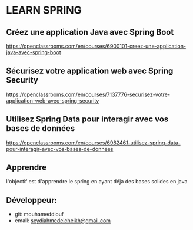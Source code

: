# LEARN SPRING

## Créez une application Java avec Spring Boot
https://openclassrooms.com/en/courses/6900101-creez-une-application-java-avec-spring-boot

## Sécurisez votre application web avec Spring Security
https://openclassrooms.com/en/courses/7137776-securisez-votre-application-web-avec-spring-security

## Utilisez Spring Data pour interagir avec vos bases de données
https://openclassrooms.com/en/courses/6982461-utilisez-spring-data-pour-interagir-avec-vos-bases-de-donnees

## Apprendre
l'objectif est d'apprendre le spring en ayant déja des bases solides en java

## Développeur:
- git: mouhameddiouf
- email: seydiahmedelcheikh@gmail.com